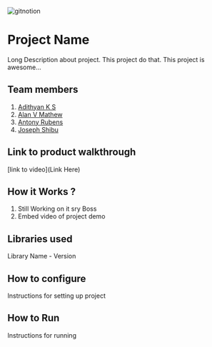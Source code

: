
![gitnotion](https://github.com/user-attachments/assets/079fdd2e-ba20-4a5b-9801-58448e81d8b9)




# Project Name
Long Description about project. This project do that. This project is awesome...
## Team members
1. [Adithyan K S](https://github.com/Adithyan-Coder)
2. [Alan V Mathew](https://github.com/mancity142)
3. [Antony Rubens](https://github.com/Antony-Rubens)
4. [Joseph Shibu](https://github.com/SharkSpidy)
## Link to product walkthrough
[link to video](Link Here)
## How it Works ?
1. Still Working on it sry Boss
2. Embed video of project demo
## Libraries used
Library Name - Version
## How to configure
Instructions for setting up project
## How to Run
Instructions for running
